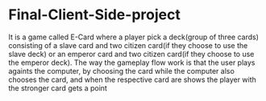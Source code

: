 # Final-Client-Side-project
It is a game called E-Card where a player pick a deck(group of three cards)
consisting of a slave card and two citizen card(if they choose to use the slave deck)
or an emperor card and two citizen card(if they choose to use the emperor deck).
The way the gameplay flow work is that the user plays againts the computer, by choosing the card
while the computer also chooses the card, and when the respective card are shows the player with the stronger card gets a point
